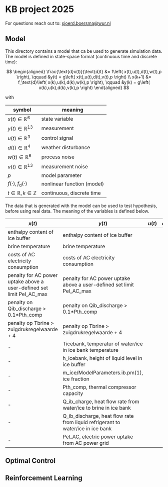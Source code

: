 # KB project 2025

For questions reach out to: sjoerd.boersma@wur.nl


## Model 
This directory contains a model that ca be used to generate simulation data. The model is defined in state-space format (continuous time and discrete time):

$$
\begin{aligned}
\frac{\text{d}x(t)}{\text{d}t} &= f\left( x(t),u(t),d(t),w(t),p \right), \qquad  &y(t) = g\left( x(t),u(t),d(t),v(t),p \right) \\
x(k+1) &= f_\text{d}\left( x(k),u(k),d(k),w(k),p \right), \qquad &y(k) = g\left( x(k),u(k),d(k),v(k),p \right)
\end{aligned}
$$

with

symbol|meaning
---|---
$x(t) \in \mathbb{R}^6$|state variable
$y(t) \in \mathbb{R}^{13}$|measurement
$u(t) \in \mathbb{R}^3$|control signal
$d(t) \in \mathbb{R}^4$|weather disturbance
$w(t)\in \mathbb{R}^6$|process noise 
$v(t)\in \mathbb{R}^{13}$|measurement noise
$p$|model parameter
$f(\cdot),f_\text{d}(\cdot)$|nonlinear function (model)
$t \in \mathbb{R},k \in \mathbb{Z}$|continuous, discrete time

The data that is generated with the model can be used to test hypothesis, before using real data. The meaning of the variables is defined below.

$x(t)$|$y(t)$|$u(t)$|$d(t)$
---|---|---|---
enthalpy content of ice buffer | enthalpy content of ice buffer
brine temperature | brine temperature
costs of AC electricity consumption | costs of AC electricity consumption
penalty for AC power uptake above a user-defined set limit Pel_AC_max | penalty for AC power uptake above a user-defined set limit Pel_AC_max
penalty on Qib_discharge > 0.1*Pth_comp | penalty on Qib_discharge > 0.1*Pth_comp
penalty op Tbrine > zuigdrukregelwaarde + 4 | penalty op Tbrine > zuigdrukregelwaarde + 4
- | Ticebank, temperatur of water/ice in ice bank temperature 
- | h_icebank, height of liquid level in ice buffer
- | m_ice/ModelParameters.ib.pm(1), ice fraction
- | Pth_comp, thermal compressor capacity
- | Q_ib_charge, heat flow rate from water/ice to  brine in ice bank
- | Q_ib_discharge, heat flow rate from liquid refrigerant to  water/ice in ice bank
- | Pel_AC, electric power uptake from AC power grid
 
 
## Optimal Control


## Reinforcement Learning

